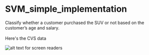 # SVM_simple_implementation

Classify whether a customer purchased the SUV or not based on the customer’s age and salary.
<br/><br/>
Here's the CVS data<br/>

![alt text for screen readers](https://www.mltut.com/wp-content/uploads/2020/12/SVM-1.jpg)
